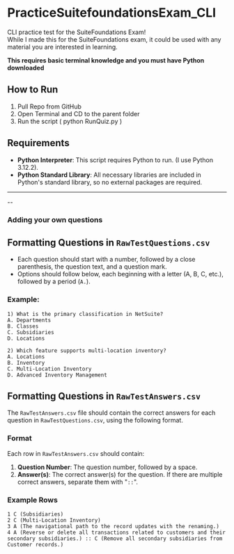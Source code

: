 # PracticeSuitefoundationsExam_CLI
CLI practice test for the SuiteFoundations Exam!  
While I made this for the SuiteFoundations exam, it could be used with any material you are interested in learning.

**This requires basic terminal knowledge and you must have Python downloaded**


## How to Run
1. Pull Repo from GitHub
2. Open Terminal and CD to the parent folder
3. Run the script ( python RunQuiz.py )

## Requirements
- **Python Interpreter**: This script requires Python to run. (I use Python 3.12.2).
- **Python Standard Library**: All necessary libraries are included in Python's standard library, so no external packages are required.

---

--
### Adding your own questions 


## Formatting Questions in `RawTestQuestions.csv`
- Each question should start with a number, followed by a close parenthesis, the question text, and a question mark.
- Options should follow below, each beginning with a letter (A, B, C, etc.), followed by a period (`A.`).
  
### Example:
```plaintext
1) What is the primary classification in NetSuite?
A. Departments
B. Classes
C. Subsidiaries
D. Locations

2) Which feature supports multi-location inventory?
A. Locations
B. Inventory
C. Multi-Location Inventory
D. Advanced Inventory Management
```

## Formatting Questions in `RawTestAnswers.csv`
The `RawTestAnswers.csv` file should contain the correct answers for each question in `RawTestQuestions.csv`, using the following format.

### Format
Each row in `RawTestAnswers.csv` should contain:
1. **Question Number**: The question number, followed by a space.
2. **Answer(s)**: The correct answer(s) for the question. If there are multiple correct answers, separate them with "`::`".

### Example Rows
```plaintext
1 C (Subsidiaries)
2 C (Multi-Location Inventory)
3 A (The navigational path to the record updates with the renaming.)
4 A (Reverse or delete all transactions related to customers and their secondary subsidiaries.) :: C (Remove all secondary subsidiaries from Customer records.)
